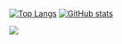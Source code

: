 [![Top Langs](https://github-readme-stats.vercel.app/api/top-langs/?username=benji1123&hide=html,MATLAB,Jupyter%20Notebook&layout=compact&theme=tokyonight&langs_count=10&exclude_repo=Robotic-Whiteboard )](https://github.com/benji1123/github-readme-stats)
[![GitHub stats](https://github-readme-stats.vercel.app/api?username=benji1123&theme=tokyonight)](https://github.com/benji1123/github-readme-stats)

<!-- ![](https://komarev.com/ghpvc/?username=benji1123&color=blueviolet) -->

<!-- [![Open Source Love svg1](https://badges.frapsoft.com/os/v1/open-source.svg?v=103)](https://github.com/ellerbrock/open-source-badges/) -->

<!--  FYI this is pretty large -->
![](https://media.githubusercontent.com/media/benji1123/https-benli99.xyz/master/media/background/cyber/cyber.gif)
